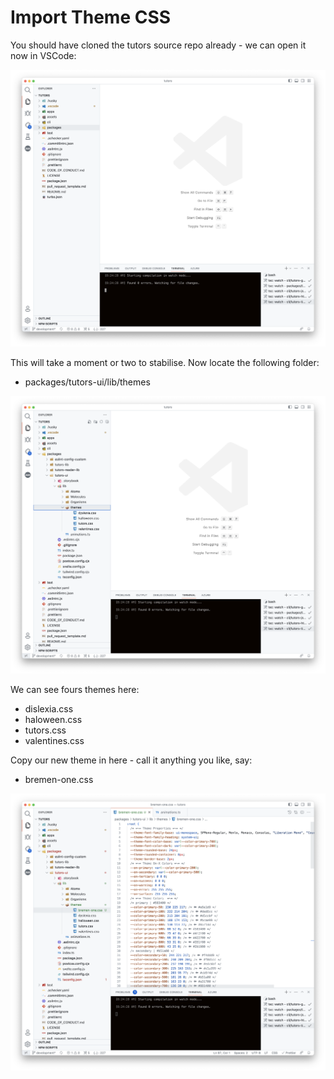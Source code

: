 # Import Theme CSS

You should have cloned the tutors source repo already - we can open it now in VSCode:

![](img/06.png)

This will take a moment or two to stabilise. Now locate the following folder:

- packages/tutors-ui/lib/themes

![](img/07.png)

We can see fours themes here:

- dislexia.css
- haloween.css
- tutors.css
- valentines.css

Copy our new theme in here - call it anything you like, say:

- bremen-one.css

![](img/08.png)
